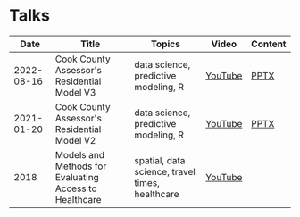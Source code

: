 # Talks

| Date       | Title                                                  | Topics                                          | Video                                   | Content                                                            |
|------------|--------------------------------------------------------|-------------------------------------------------|-----------------------------------------|--------------------------------------------------------------------|
| 2022-08-16 | Cook County Assessor's Residential Model V3            | data science, predictive modeling, R            | [YouTube](https://youtu.be/h0pwAr-WYxI) | [PPTX](CCAO%20Residential%20Model%20V3/Chi%20Hack%20Night%202022-08-16.pptx) |
| 2021-01-20 | Cook County Assessor's Residential Model V2            | data science, predictive modeling, R            | [YouTube](https://youtu.be/6rd-xYJb27Q) | [PPTX](CCAO%20Residential%20Model%20V2/Chi%20Hack%20Night%202021-01-20.pptx) |
| 2018       | Models and Methods for Evaluating Access to Healthcare | spatial, data science, travel times, healthcare | [YouTube](https://youtu.be/NS_sSYTLx_E) |                                                                    |
